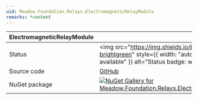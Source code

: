 ```yaml
---
uid: Meadow.Foundation.Relays.ElectromagneticRelayModule
remarks: *content
---
```


| ElectromagneticRelayModule | |
|--------|--------|
| Status | <img src="https://img.shields.io/badge/Working-brightgreen" style={{ width: "auto", height: "-webkit-fill-available" }} alt="Status badge: working" /> |
| Source code | [GitHub](https://github.com/wildernesslabs/meadow.foundation.compositedevices/tree/main/Source/Relays.ElectromagneticRelayModule) |
| NuGet package | <a href="https://www.nuget.org/packages/Meadow.Foundation.Relays.ElectromagneticRelayModule/" target="_blank"><img src="https://img.shields.io/nuget/v/Meadow.Foundation.Relays.ElectromagneticRelayModule.svg?label=Meadow.Foundation.Relays.ElectromagneticRelayModule" alt="NuGet Gallery for Meadow.Foundation.Relays.ElectromagneticRelayModule" /></a> |

